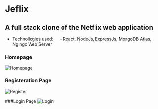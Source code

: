 # Jeflix
## A full stack clone of the Netflix web application
- Technollogies used:
&emsp; - React, NodeJs, ExpressJs, MongoDB Atlas, Ngingx Web Server

### Homepage
![Homepage](https://github.com/edielam/Jeflix/blob/production/imgs/jeflix1.png?raw=true)


### Registeration Page
![Register](https://github.com/edielam/Jeflix/blob/production/imgs/jeflix-reg.png?raw=true)


###Login Page
![Login](https://github.com/edielam/Jeflix/blob/production/imgs/jeflix-login.png?raw=true)

